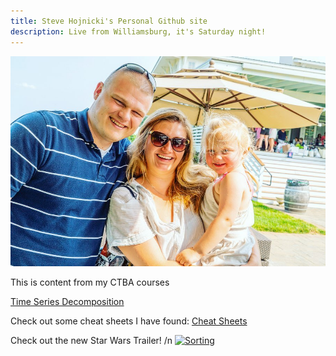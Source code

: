 ```yaml
---
title: Steve Hojnicki's Personal Github site
description: Live from Williamsburg, it's Saturday night!
---
```


![My Picture](/pics/family.jpg)

This is content from my CTBA courses

[Time Series Decomposition](/timeseries/index.md)

Check out some cheat sheets I have found: 
[Cheat Sheets](https://github.com/Hojnicki/cheatsheets)


Check out the new Star Wars Trailer! /n
[![Sorting](https://img.youtube.com/vi/P94M4jlrytQ/0.jpg)](https://www.youtube.com/watch?v=P94M4jlrytQ)

